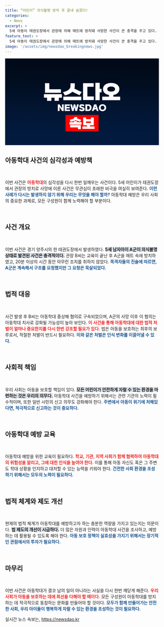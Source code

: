 ```yaml
---
title: “어린이” 의식불명 방치 후 끝내 숨졌다!
categories:
  - News
excerpt: >
  5세 아동이 태권도장에서 관장에 의해 매트에 방치돼 사망한 사건이 큰 충격을 주고 있다. 관장은 아이를 20분간 외면하다 의식을 잃게 만들었으며, 현재 아동학대 치사 혐의로 수사 중이다.
feature_text: >
  5세 아동이 태권도장에서 관장에 의해 매트에 방치돼 사망한 사건이 큰 충격을 주고 있다. 관장은 아이를 20분간 외면하다 의식을 잃게 만들었으며, 현재 아동학대 치사 혐의로 수사 중이다.
image: '/assets/img/newsdao_breakingnews.jpg'
---
```


<p><img src="/assets/img/newsdao_breakingnews.jpg" alt="flaretime 속보" /></p>

<h2 data-ke-size="size26">아동학대 사건의 심각성과 예방책</h2>

<p data-ke-size="size16">&nbsp;</p>

<p>이번 사건은 <b><span style="color: #ee2323;">아동학대</span></b>의 심각성을 다시 한번 일깨우는 사건이다. 5세 어린이가 태권도장에서 관장의 방치로 사망에 이른 사건은 무관심이 초래한 비극을 여실히 보여준다. <b><span style="color: #1a5490;">이런 사례가 다시는 발생하지 않기 위해 우리는 무엇을 해야 할까?</span></b> 아동학대 예방은 우리 사회의 중요한 과제로, 모든 구성원이 함께 노력해야 할 부분이다. </p>

<p data-ke-size="size16">&nbsp;</p>

<h2 data-ke-size="size26">사건 개요</h2>

<p data-ke-size="size16">&nbsp;</p>

<p>이번 사건은 경기 양주시의 한 태권도장에서 발생하였다. <b><span style="background-color: #21538527;">5세 남자아이 A군이 의식불명 상태로 발견된 사건은 충격적이다.</span></b> 관장 B씨는 교육이 끝난 후 A군을 매트 속에 방치하였고, 20분 이상의 시간 동안 아무런 조치를 취하지 않았다. <b><span style="color: #1a5490;">목격자들의 진술에 따르면, A군은 계속해서 구조를 요청했지만 그 요청은 묵살되었다.</span></b></p>

<p data-ke-size="size16">&nbsp;</p>

<h2 data-ke-size="size26">법적 대응</h2>

<p data-ke-size="size16">&nbsp;</p>

<p>사건 발생 후 B씨는 아동학대 중상해 혐의로 구속되었으며, A군의 사망 이후 이 혐의는 아동학대 치사로 강화될 가능성이 높아 보인다. <b><span style="color: #ee2323;">이 사건을 통해 아동학대에 대한 법적 처벌이 얼마나 중요한지를 다시 한번 강조할 필요가 있다.</span></b> 법은 아동을 보호하는 최후의 보루로서, 적절한 처벌이 반드시 필요하다. <b><span style="color: #1a5490;">이와 같은 처벌은 인식 변화를 이끌어낼 수 있다.</span></b></p>

<p data-ke-size="size16">&nbsp;</p>

<h2 data-ke-size="size26">사회적 책임</h2>

<p data-ke-size="size16">&nbsp;</p>

<p>우리 사회는 아동을 보호할 책임이 있다. <b><span style="background-color: #21538527;">모든 어린이가 안전하게 자랄 수 있는 환경을 마련하는 것은 우리의 의무다.</span></b> 아동학대 사건을 예방하기 위해서는 관련 기관의 노력이 필수적이며, 또한 일반 시민의 신고 의무도 강화해야 한다. <b><span style="color: #1a5490;">주변에서 아동이 위기에 처해있다면, 적극적으로 신고하는 것이 중요하다.</span></b></p>

<p data-ke-size="size16">&nbsp;</p>

<h2 data-ke-size="size26">아동학대 예방 교육</h2>

<p data-ke-size="size16">&nbsp;</p>

<p>아동학대 예방을 위한 교육이 필요하다. <b><span style="color: #ee2323;">학교, 기관, 지역 사회가 함께 협력하여 아동학대의 위험성을 알리고, 그에 대한 인식을 높여야 한다.</span></b> 이를 통해 아동 자신도 혹은 그 주변도 학대 상황을 인지하고 대처할 수 있는 능력을 키워야 한다. <b><span style="color: #1a5490;">건전한 사회 환경을 조성하기 위해서는 모두의 노력이 필요하다.</span></b></p>

<p data-ke-size="size16">&nbsp;</p>

<h2 data-ke-size="size26">법적 체계와 제도 개선</h2>

<p data-ke-size="size16">&nbsp;</p>

<p>현재의 법적 체계가 아동학대를 예방하고자 하는 충분한 역량을 가지고 있는지는 의문이다. <b><span style="background-color: #21538527;">법 제도의 개선이 시급하다.</span></b> 더 많은 자원과 인력이 아동학대 사건을 조사하고, 예방하는 데 활용될 수 있도록 해야 한다. <b><span style="color: #1a5490;">아동 보호 정책이 실효성을 가지기 위해서는 장기적인 관점에서의 투자가 필요하다.</span></b></p>

<p data-ke-size="size16">&nbsp;</p>

<h2 data-ke-size="size26">마무리</h2>

<p data-ke-size="size16">&nbsp;</p>

<p>이번 사건은 아동학대가 결코 남의 일이 아니라는 사실을 다시 한번 깨닫게 해준다. <b><span style="color: #ee2323;">우리 사회가 아동을 보호하는 데에 최선을 다해야 할 때이다.</span></b> 모든 구성원이 아동학대를 방지하는 데 적극적으로 동참하는 문화를 만들어야 할 것이다. <b><span style="color: #1a5490;">모두가 함께 만들어가는 안전한 사회, 우리 아이들이 행복하게 자랄 수 있는 환경을 조성하는 것이 필요하다.</span></b></p>
실시간 뉴스 속보는, <a href="https://newsdao.kr" rel="dofollow">https://newsdao.kr</a>


